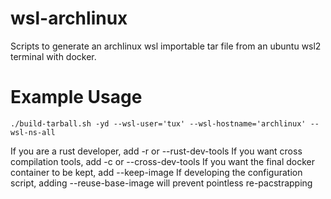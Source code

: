 # wsl-archlinux
Scripts to generate an archlinux wsl importable tar file from an ubuntu wsl2 terminal with docker.

# Example Usage
```
./build-tarball.sh -yd --wsl-user='tux' --wsl-hostname='archlinux' --wsl-ns-all
```
If you are a rust developer, add -r or --rust-dev-tools
If you want cross compilation tools, add -c or --cross-dev-tools
If you want the final docker container to be kept, add --keep-image
If developing the configuration script, adding --reuse-base-image will prevent pointless re-pacstrapping
